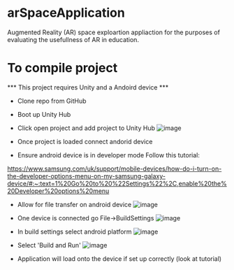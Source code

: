 # arSpaceApplication

Augmented Reality (AR) space exploartion appliaction for the purposes of evaluating the usefullness of AR in education.

# To compile project

*** This project requires Unity and a Andoird device ***

- Clone repo from GitHub
- Boot up Unity Hub
- Click open project and add project to Unity Hub
 ![image](https://user-images.githubusercontent.com/79984646/167518072-4c37b5bf-8e41-42b3-96b9-373727ed28c1.png)

- Once project is loaded connect andorid device
- Ensure android device is in developer mode Follow this tutorial: 

https://www.samsung.com/uk/support/mobile-devices/how-do-i-turn-on-the-developer-options-menu-on-my-samsung-galaxy-device/#:~:text=1%20Go%20to%20%22Settings%22%2C,enable%20the%20Developer%20options%20menu

- Allow for file transfer on android device
![image](https://user-images.githubusercontent.com/79984646/167518149-99cbb40c-bfd8-455f-a4b9-a65b728b591d.png)

- One device is connected go File->BuildSettings
![image](https://user-images.githubusercontent.com/79984646/167518183-c9221ccc-2b09-4df3-9767-9eb08725941d.png)

- In build settings select android platform
![image](https://user-images.githubusercontent.com/79984646/167518208-c8089ad9-29da-499c-9b01-27123f77b3f2.png)

- Select 'Build and Run'
![image](https://user-images.githubusercontent.com/79984646/167518236-3b02c596-1c54-4be9-ab09-a52e1535a892.png)

- Application will load onto the device if set up correctly (look at tutorial)

